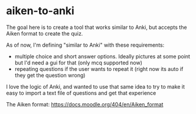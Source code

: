 # aiken-to-anki
The goal here is to create a tool that works similar to Anki, but accepts the Aiken format to create the quiz.

As of now, I'm defining "similar to Anki" with these requirements:
- multiple choice and short answer options. Ideally pictures at some point but I'd need a gui for that (only mcq supported now)
- repeating questions if the user wants to repeat it (right now its auto if they get the question wrong)

I love the logic of Anki, and wanted to use that same idea to try to make it easy to import a text file of questions and get that experience

The Aiken format: https://docs.moodle.org/404/en/Aiken_format
